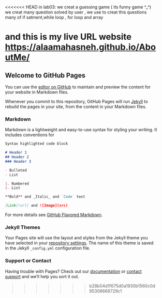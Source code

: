 <<<<<<< HEAD
in lab03:
we creat a guessing game ( its funny game ^_^)
we creat many question solved by user , we use to creat this questions many of if satment,while loop , for loop and array

and this is my live URL website 
https://alaamahasneh.github.io/AboutMe/
=======
## Welcome to GitHub Pages

You can use the [editor on GitHub](https://github.com/alaamahasneh/AboutMe/edit/master/README.md) to maintain and preview the content for your website in Markdown files.

Whenever you commit to this repository, GitHub Pages will run [Jekyll](https://jekyllrb.com/) to rebuild the pages in your site, from the content in your Markdown files.

### Markdown

Markdown is a lightweight and easy-to-use syntax for styling your writing. It includes conventions for

```markdown
Syntax highlighted code block

# Header 1
## Header 2
### Header 3

- Bulleted
- List

1. Numbered
2. List

**Bold** and _Italic_ and `Code` text

[Link](url) and ![Image](src)
```

For more details see [GitHub Flavored Markdown](https://guides.github.com/features/mastering-markdown/).

### Jekyll Themes

Your Pages site will use the layout and styles from the Jekyll theme you have selected in your [repository settings](https://github.com/alaamahasneh/AboutMe/settings). The name of this theme is saved in the Jekyll `_config.yml` configuration file.

### Support or Contact

Having trouble with Pages? Check out our [documentation](https://help.github.com/categories/github-pages-basics/) or [contact support](https://github.com/contact) and we’ll help you sort it out.
>>>>>>> b28b04d1f675d0a1930b1560c0d95308668729c1
